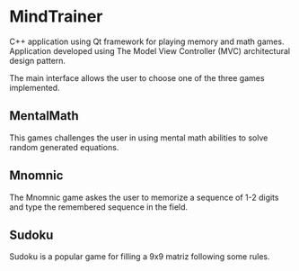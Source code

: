 # MindTrainer
C++ application using Qt framework for playing memory and math games.
Application developed using The Model View Controller (MVC) architectural design pattern.

The main interface allows the user to choose one of the three games implemented.

## MentalMath
This games challenges the user in using mental math abilities to solve random generated equations.

## Mnomnic
The Mnomnic game askes the user to memorize a sequence of 1-2 digits and type the remembered sequence in the field.

## Sudoku
Sudoku is a popular game for filling a 9x9 matriz following some rules.